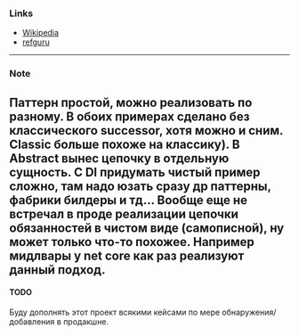 ﻿### Links
* [Wikipedia](https://ru.wikipedia.org/wiki/%D0%90%D0%B1%D1%81%D1%82%D1%80%D0%B0%D0%BA%D1%82%D0%BD%D0%B0%D1%8F_%D1%84%D0%B0%D0%B1%D1%80%D0%B8%D0%BA%D0%B0_(%D1%88%D0%B0%D0%B1%D0%BB%D0%BE%D0%BD_%D0%BF%D1%80%D0%BE%D0%B5%D0%BA%D1%82%D0%B8%D1%80%D0%BE%D0%B2%D0%B0%D0%BD%D0%B8%D1%8F))
* [refguru](https://refactoring.guru/ru/design-patterns/chain-of-responsibility)
---
### Note
Паттерн простой, можно реализовать по разному. В обоих примерах сделано без классического successor, хотя можно и сним. Classic больше похоже на классику). В Abstract вынес цепочку в отдельную сущность.
С DI придумать чистый пример сложно, там надо юзать сразу др паттерны, фабрики билдеры и тд... Вообще еще не встречал в проде реализации цепочки обязанностей в чистом виде (самописной), ну может только что-то похожее. Например мидлвары у net core как раз реализуют данный подход. 
---

#### TODO
Буду дополнять этот проект всякими кейсами по мере обнаружения/добавления в продакшне.